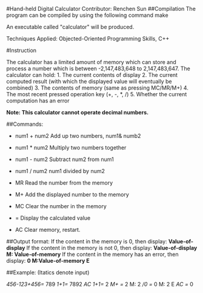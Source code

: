 #Hand-held Digital Calculator
Contributor: Renchen Sun
##Compilation
The program can be compiled by using the following command
make

An executable called "calculator" will be produced. 

Techniques Applied: Objected-Oriented Programming Skills, C++

#Instruction

The calculator has a limited amount of memory which can store and process a number which is between -2,147,483,648 to 2,147,483,647. The calculator can hold:
	1. The current contents of display
	2. The current computed result (with which the displayed value will eventually be combined)
	3. The contents of memory (same as pressing MC/MR/M+)
	4. The most recent pressed operation key (+, -, *, /)
	5. Whether the current computation has an error

**Note: This calculator cannot operate decimal numbers.**

##Commands:

* num1 + num2
  Add up two numbers, num1& numb2

* num1 * num2
  Multiply two numbers together

* num1 - num2
  Subtract num2 from num1

* num1 / num2
  num1 divided by num2

* MR
  Read the number from the memory

* M+
  Add the displayed number to the memory

* MC
  Clear the number in the memory

* =
  Display the calculated value

* AC
  Clear memory, restart.

##Output format:
If the content in the memory is 0, then display:
**Value-of-display**
If the content in the memory is not 0, then display:
**Value-of-display M: Value-of-memory**
If the content in the memory has an error, then display:
**0 M:Value-of-memory E**

##Example: (Itatics denote input)

*456-123+456=*
  789
*1+1=*
  7892
  *AC*
  *1+1=*
  2
  *M+*
  *=*
  2 M: 2
  */0*
  *=*
  0 M: 2 E
  *AC*
  *=*
  0
